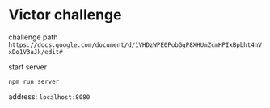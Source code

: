 # Victor challenge

challenge path `https://docs.google.com/document/d/1VHDzWPE0PobGgP8XHUmZcmHPIxBpbht4nVxDo1V3aJk/edit#`


start server

```
npm run server
```

address: `localhost:8080`
